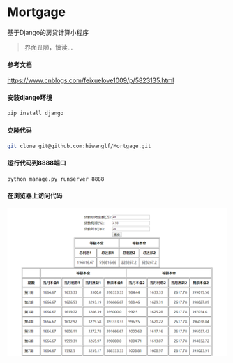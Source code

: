 # Mortgage
基于Django的房贷计算小程序
> 界面丑陋，慎读...

#### 参考文档
https://www.cnblogs.com/feixuelove1009/p/5823135.html

#### 安装django环境
```bash
pip install django
```

#### 克隆代码
```bash
git clone git@github.com:hiwanglf/Mortgage.git
```

#### 运行代码到8888端口

```bash
python manage.py runserver 8888
```

#### 在浏览器上访问代码

![](./static/imgs/introduction.PNG)